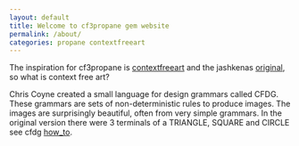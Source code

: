 ```yaml
---
layout: default
title: Welcome to cf3propane gem website
permalink: /about/
categories: propane contextfreeart
---
```

The inspiration for cf3propane is [contextfreeart][] and the jashkenas [original][], so what is context free art?

Chris Coyne created a small language for design grammars called CFDG. These grammars are sets of non-deterministic rules to produce images. The images are surprisingly beautiful, often from very simple grammars.
In the original version there were 3 terminals of a TRIANGLE, SQUARE and CIRCLE see cfdg [how_to][].

[contextfreeart]:http://www.contextfreeart.org/
[original]:https://github.com/jashkenas/context_free
[how_to]:http://www.contextfreeart.org/mediawiki/index.php/CFDG_HOWTO
